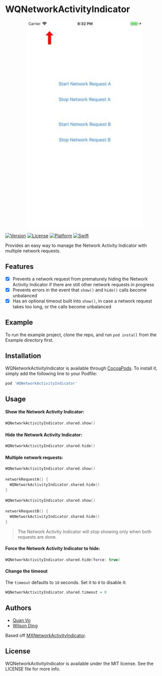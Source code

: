 # WQNetworkActivityIndicator

<p align="center">
  <img src="WQNetworkActivityIndicator/Assets/demo.gif" width="369" title="Demo">
</p>

<!--[![CI Status](http://img.shields.io/travis/quanvo87/WQNetworkActivityIndicator.svg?style=flat)](https://travis-ci.org/quanvo87/WQNetworkActivityIndicator)-->
[![Version](https://img.shields.io/cocoapods/v/WQNetworkActivityIndicator.svg?style=flat)](http://cocoapods.org/pods/WQNetworkActivityIndicator)
[![License](https://img.shields.io/cocoapods/l/WQNetworkActivityIndicator.svg?style=flat)](http://cocoapods.org/pods/WQNetworkActivityIndicator)
[![Platform](https://img.shields.io/cocoapods/p/WQNetworkActivityIndicator.svg?style=flat)](http://cocoapods.org/pods/WQNetworkActivityIndicator)
[![Swift](https://img.shields.io/badge/Swift-4.0-orange.svg)](https://swift.org)

Provides an easy way to manage the Network Activity Indicator with multiple network requests.

## Features

- [x] Prevents a network request from prematurely hiding the Network Activity Indicator if there are still other network requests in progress
- [x] Prevents errors in the event that `show()` and `hide()` calls become unbalanced
- [x] Has an optional timeout built into `show()`, in case a network request takes too long, or the calls become unbalanced

## Example

To run the example project, clone the repo, and run `pod install` from the Example directory first.

## Installation

WQNetworkActivityIndicator is available through [CocoaPods](http://cocoapods.org). To install
it, simply add the following line to your Podfile:

```ruby
pod 'WQNetworkActivityIndicator'
```

## Usage

#### Show the Network Activity Indicator:

```swift
WQNetworkActivityIndicator.shared.show()
```

#### Hide the Network Activity Indicator:

```swift
WQNetworkActivityIndicator.shared.hide()
```

#### Multiple network requests:

```swift
WQNetworkActivityIndicator.shared.show()

networkRequestA() {
  WQNetworkActivityIndicator.shared.hide()
}

WQNetworkActivityIndicator.shared.show()

networkRequestB() {
  WQNetworkActivityIndicator.shared.hide()
}
```

> The Network Activity Indicator will stop showing only when both requests are done.

#### Force the Network Activity Indicator to hide:

```swift
WQNetworkActivityIndicator.shared.hide(force: true)
```

#### Change the timeout

The `timeout` defaults to `10` seconds. Set it to `0` to disable it:

```swift
WQNetworkActivityIndicator.shared.timeout = 0
```

## Authors

- [Quan Vo](https://github.com/quanvo87)
- [Wilson Ding](https://github.com/dingwilson)

Based off [MXNetworkActivityIndicator](https://github.com/g20ready/MXNetworkActivityIndicator).

## License

WQNetworkActivityIndicator is available under the MIT license. See the LICENSE file for more info.
